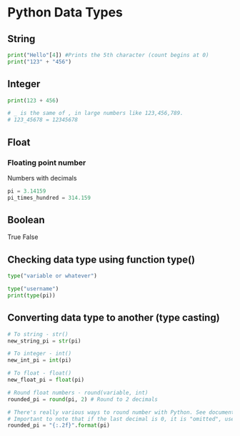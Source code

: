 # Python Data Types

## String

```python
print("Hello"[4]) #Prints the 5th character (count begins at 0)
print("123" + "456")
```

## Integer

```python
print(123 + 456)

# _ is the same of , in large numbers like 123,456,789.
# 123_45678 = 12345678
```

## Float

### Floating point number

Numbers with decimals

```python
pi = 3.14159
pi_times_hundred = 314.159
```

## Boolean

True
False

## Checking data type using function type()

```python
type("variable or whatever")

type("username")
print(type(pi))
```

## Converting data type to another (type casting)

```python
# To string - str()
new_string_pi = str(pi)

# To integer - int()
new_int_pi = int(pi)

# To float - float()
new_float_pi = float(pi)

# Round float numbers - round(variable, int)
rounded_pi = round(pi, 2) # Round to 2 decimals

# There's really various ways to round number with Python. See documentation.
# Important to note that if the last decimal is 0, it is "omitted", use the function below to show the 0:
rounded_pi = "{:.2f}".format(pi)
```
